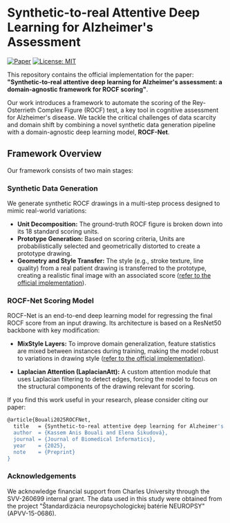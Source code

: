 # Synthetic-to-real Attentive Deep Learning for Alzheimer's Assessment

[![Paper](https://img.shields.io/badge/paper-Journal%20of%20Biomedical%20Informatics-blue)](https://www.sciencedirect.com/journal/journal-of-biomedical-informatics) [![License: MIT](https://img.shields.io/badge/License-MIT-yellow.svg)](https://opensource.org/licenses/MIT)

This repository contains the official implementation for the paper: **"Synthetic-to-real attentive deep learning for Alzheimer's assessment: a domain-agnostic framework for ROCF scoring"**.

Our work introduces a framework to automate the scoring of the Rey-Osterrieth Complex Figure (ROCF) test, a key tool in cognitive assessment for Alzheimer's disease. We tackle the critical challenges of data scarcity and domain shift by combining a novel synthetic data generation pipeline with a domain-agnostic deep learning model, **ROCF-Net**.


## Framework Overview

Our framework consists of two main stages:

### Synthetic Data Generation

We generate synthetic ROCF drawings in a multi-step process designed to mimic real-world variations:
* **Unit Decomposition:** The ground-truth ROCF figure is broken down into its 18 standard scoring units.
* **Prototype Generation:** Based on scoring criteria, Units are probabilistically selected and geometrically distorted to create a prototype drawing.
* **Geometry and Style Transfer:** The style (e.g., stroke texture, line quality) from a real patient drawing is transferred to the prototype, creating a realistic final image with an associated score ([refer to the official implementation](https://github.com/sunniesuhyoung/DST)).

### ROCF-Net Scoring Model

ROCF-Net is an end-to-end deep learning model for regressing the final ROCF score from an input drawing. Its architecture is based on a ResNet50 backbone with key modification:
* **MixStyle Layers:** To improve domain generalization, feature statistics are mixed between instances during training, making the model robust to variations in drawing style ([refer to the official implementation](https://github.com/KaiyangZhou/mixstyle-release)).

* **Laplacian Attention (LaplacianAtt):** A custom attention module that uses Laplacian filtering to detect edges, forcing the model to focus on the structural components of the drawing relevant for scoring.


If you find this work useful in your research, please consider citing our paper:

```bash
@article{Bouali2025ROCFNet,
  title   = {Synthetic-to-real attentive deep learning for Alzheimer's assessment: a domain-agnostic framework for ROCF scoring},
  author  = {Kassem Anis Bouali and Elena Šikudová},
  journal = {Journal of Biomedical Informatics},
  year    = {2025},
  note    = {Preprint}
}
```


### Acknowledgements
We acknowledge financial support from Charles University through the SVV-260699 internal grant. The data used in this study were obtained from the project "Štandardizácia neuropsychologickej batérie NEUROPSY" (APVV-15-0686).
